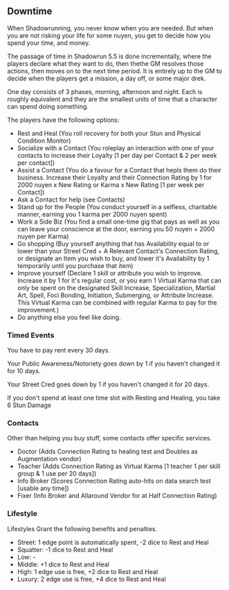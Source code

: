 ## Downtime

When Shadowrunning, you never know when you are needed. But when you are not risking your life for some nuyen, you get
to decide how you spend your time, and money.

The passage of time in Shadowrun 5.5 is done incrementally, where the players declare what they want to do,
then thethe GM resolves those actions, then moves on to the next time period. It is entirely up to the GM to decide when
the players get a mission, a day off, or some major drek.

One day consists of 3 phases, morning, afternoon and night. Each is roughly equivalent and they are the smallest units
of time that a character can spend doing something.

The players have the following options:

- Rest and Heal (You roll recovery for both your Stun and Physical Condition Monitor)
- Socialize with a Contact (You roleplay an interaction with one of your contacts to increase their
  Loyalty [1 per day per Contact & 2 per week per contact])
- Assist a Contact (You do a favour for a Contact that hepls them do their business. Increase their Loyalty and their
  Connection Rating by 1 for 2000 nuyen x New Rating or Karma x New Rating [1 per week per Contact])
- Ask a Contact for help (see Contacts)
- Stand up for the People (You conduct yourself in a selfless, charitable manner, earning you 1 karma per 2000 nuyen
  spent)
- Work a Side Biz (You find a small one-time gig that pays as well as you can leave your conscience at the door, earning
  you 50 nuyen + 2000 nuyen per Karma)
- Go shopping (Buy yourself anything that has Availability equal to or lower than your Street Cred + A Relevant
  Contact's Connection Rating, or designate an Item you wish to buy, and lower it's Availability by 1 temporarily until
  you purchase that item)
- Improve yourself (Declare 1 skill or attribute you wish to improve. Increase it by 1 for it's regular cost, or you
  earn 1 Virtual Karma that can only be spent on the designated Skill Increase, Specialization, Martial Art, Spell, Foci
  Bonding,
  Initiation, Submerging, or Attribute Increase.
  This Virtual Karma can be combined with regular Karma to pay for the improvement.)
- Do anything else you feel like doing.

### Timed Events

You have to pay rent every 30 days.

Your Public Awareness/Notoriety goes down by 1 if you haven't changed it for 10 days.

Your Street Cred goes down by 1 if you haven't changed it for 20 days.

If you don't spend at least one time slot with Resting and Healing, you take 6 Stun Damage

### Contacts

Other than helping you buy stuff, some contacts offer specific services.

- Doctor (Adds Connection Rating to healing test and Doubles as Augmentation vendor)
- Teacher (Adds Connection Rating as Virtual Karma [1 teacher 1 per skill group & 1 use per 20 days])
- Info Broker (Scores Connection Rating auto-hits on data search test [usable any time])
- Fixer (Info Broker and Allaround Vendor for at Half Connection Rating)

### Lifestyle

Lifestyles Grant the following benefits and penalties.

- Street: 1 edge point is automatically spent, -2 dice to Rest and Heal
- Squatter: -1 dice to Rest and Heal
- Low: -
- Middle: +1 dice to Rest and Heal
- High: 1 edge use is free, +2 dice to Rest and Heal
- Luxury: 2 edge use is free, +4 dice to Rest and Heal
